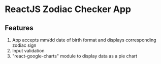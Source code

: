# ReactJS Zodiac Checker App

## Features
1. App accepts mm/dd date of birth format and displays corresponding zodiac sign
2. Input validation
3. "react-google-charts" module to display data as a pie chart
